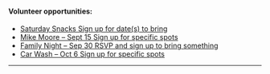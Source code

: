 #### Volunteer opportunities:

* [Saturday Snacks Sign up for date(s) to bring](https://www.SignUpGenius.com/go/9040D4FADAF2FAB9-saturday)
* [Mike Moore – Sept 15 Sign up for specific spots](https://www.SignUpGenius.com/go/9040D4FADAF2FAB9-mike1)
* [Family Night – Sep 30 RSVP and sign up to bring something](https://www.signupgenius.com/go/9040d4fadaf2fab9-cc18family)
* [Car Wash – Oct 6  Sign up for specific spots](https://www.signupgenius.com/go/9040d4fadaf2fab9-xccarwash)

---
